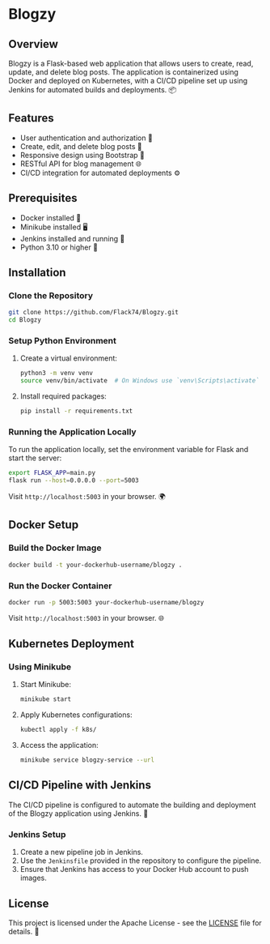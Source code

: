# Blogzy

## Overview
Blogzy is a Flask-based web application that allows users to create, read, update, and delete blog posts. The application is containerized using Docker and deployed on Kubernetes, with a CI/CD pipeline set up using Jenkins for automated builds and deployments. 📦

## Features
- User authentication and authorization 🔐
- Create, edit, and delete blog posts 📝
- Responsive design using Bootstrap 📱
- RESTful API for blog management 🌐
- CI/CD integration for automated deployments ⚙️

## Prerequisites
- Docker installed 🐳
- Minikube installed 🖥️
- Jenkins installed and running 🔧
- Python 3.10 or higher 🐍

## Installation

### Clone the Repository
```bash
git clone https://github.com/Flack74/Blogzy.git
cd Blogzy
```

### Setup Python Environment
1. Create a virtual environment:
   ```bash
   python3 -m venv venv
   source venv/bin/activate  # On Windows use `venv\Scripts\activate`
   ```

2. Install required packages:
   ```bash
   pip install -r requirements.txt
   ```

### Running the Application Locally
To run the application locally, set the environment variable for Flask and start the server:
```bash
export FLASK_APP=main.py
flask run --host=0.0.0.0 --port=5003
```
Visit `http://localhost:5003` in your browser. 🌍

## Docker Setup

### Build the Docker Image
```bash
docker build -t your-dockerhub-username/blogzy .
```

### Run the Docker Container
```bash
docker run -p 5003:5003 your-dockerhub-username/blogzy
```
Visit `http://localhost:5003` in your browser. 🌐

## Kubernetes Deployment

### Using Minikube
1. Start Minikube:
   ```bash
   minikube start
   ```

2. Apply Kubernetes configurations:
   ```bash
   kubectl apply -f k8s/
   ```

3. Access the application:
   ```bash
   minikube service blogzy-service --url
   ```

## CI/CD Pipeline with Jenkins
The CI/CD pipeline is configured to automate the building and deployment of the Blogzy application using Jenkins. 🔄

### Jenkins Setup
1. Create a new pipeline job in Jenkins.
2. Use the `Jenkinsfile` provided in the repository to configure the pipeline.
3. Ensure that Jenkins has access to your Docker Hub account to push images.

## License
This project is licensed under the Apache License - see the [LICENSE](LICENSE) file for details. 📄
